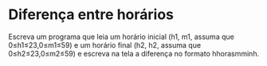 # Diferença entre horários #

Escreva um programa que leia um horário inicial (h1, m1, assuma que 0≤h1≤23,0≤m1≤59) e um horário final (h2, h2, assuma que 0≤h2≤23,0≤m2≤59) e escreva na tela a diferença no formato hhorasmminh.
